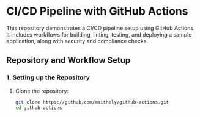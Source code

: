 # CI/CD Pipeline with GitHub Actions

This repository demonstrates a CI/CD pipeline setup using GitHub Actions. It includes workflows for building, linting, testing, and deploying a sample application, along with security and compliance checks.

## Repository and Workflow Setup

### 1. Setting up the Repository

1. Clone the repository:
   ```sh
   git clone https://github.com/maithely/github-actions.git
   cd github-actions
